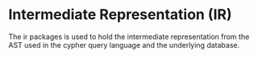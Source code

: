 # Intermediate Representation (IR)

The ir packages is used to hold the intermediate representation from the AST used in the cypher query language and the underlying database.